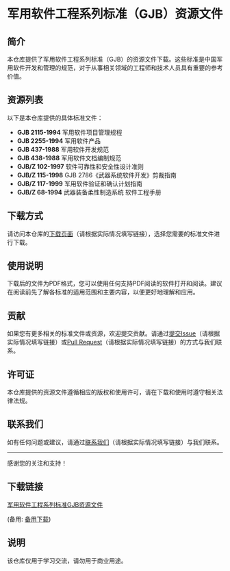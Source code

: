 # 军用软件工程系列标准（GJB）资源文件

## 简介
本仓库提供了军用软件工程系列标准（GJB）的资源文件下载。这些标准是中国军用软件开发和管理的规范，对于从事相关领域的工程师和技术人员具有重要的参考价值。

## 资源列表
以下是本仓库提供的具体标准文件：

- **GJB 2115-1994** 军用软件项目管理规程
- **GJB 2255-1994** 军用软件产品
- **GJB 437-1988** 军用软件开发规范
- **GJB 438-1988** 军用软件文档编制规范
- **GJB/Z 102-1997** 软件可靠性和安全性设计准则
- **GJB/Z 115-1998** GJB 2786《武器系统软件开发》剪裁指南
- **GJB/Z 117-1999** 军用软件验证和确认计划指南
- **GJB/Z 68-1994** 武器装备柔性制造系统 软件工程手册

## 下载方式
请访问本仓库的[下载页面](#)（请根据实际情况填写链接），选择您需要的标准文件进行下载。

## 使用说明
下载后的文件为PDF格式，您可以使用任何支持PDF阅读的软件打开和阅读。建议在阅读前先了解各标准的适用范围和主要内容，以便更好地理解和应用。

## 贡献
如果您有更多相关的标准文件或资源，欢迎提交贡献。请通过[提交Issue](#)（请根据实际情况填写链接）或[Pull Request](#)（请根据实际情况填写链接）的方式与我们联系。

## 许可证
本仓库提供的资源文件遵循相应的版权和使用许可，请在下载和使用时遵守相关法律法规。

## 联系我们
如有任何问题或建议，请通过[联系我们](#)（请根据实际情况填写链接）与我们联系。

---
感谢您的关注和支持！

## 下载链接
[军用软件工程系列标准GJB资源文件](https://pan.quark.cn/s/e3d3df27a12e) 

(备用: [备用下载](https://pan.baidu.com/s/1hpMf3kkPvYf_aFOBcYuVQA?pwd=1234))

## 说明

该仓库仅用于学习交流，请勿用于商业用途。
